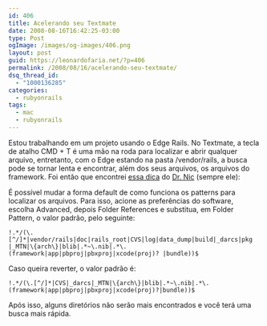 ```yaml
---
id: 406
title: Acelerando seu Textmate
date: 2008-08-16T16:42:25-03:00
type: Post
ogImage: /images/og-images/406.png
layout: post
guid: https://leonardofaria.net/?p=406
permalink: /2008/08/16/acelerando-seu-textmate/
dsq_thread_id:
  - "1000136285"
categories:
  - rubyonrails
tags:
  - mac
  - rubyonrails
---
```

Estou trabalhando em um projeto usando o Edge Rails. No Textmate, a tecla de atalho CMD + T é uma mão na roda para localizar e abrir qualquer arquivo, entretanto, com o Edge estando na pasta /vendor/rails, a busca pode se tornar lenta e encontrar, além dos seus arquivos, os arquivos do framework. Foi então que encontrei [essa dica](http://groups.google.com/group/rubyonrails-textmate/browse_thread/thread/8de96ea96d51de59?hl=en) do [Dr. Nic](http://drnicwilliams.com/) (sempre ele): 

É possível mudar a forma default de como funciona os patterns para localizar os arquivos. Para isso, acione as preferências do software, escolha Advanced, depois Folder References e substitua, em Folder Pattern, o valor padrão, pelo seguinte: 

```
!.*/(\.[^/]*|vendor/rails|doc|rails_root|CVS|log|data_dump|build|_darcs|pkg |_MTN|\{arch\}|blib|.*~\.nib|.*\.(framework|app|pbproj|pbxproj|xcode(proj)? |bundle))$
```

Caso queira reverter, o valor padrão é:

```
!.*/(\.[^/]*|CVS|_darcs|_MTN|\{arch\}|blib|.*~\.nib|.*\.(framework|app|pbproj|pbxproj|xcode(proj)?|bundle))$
```

Após isso, alguns diretórios não serão mais encontrados e você terá uma busca mais rápida.
